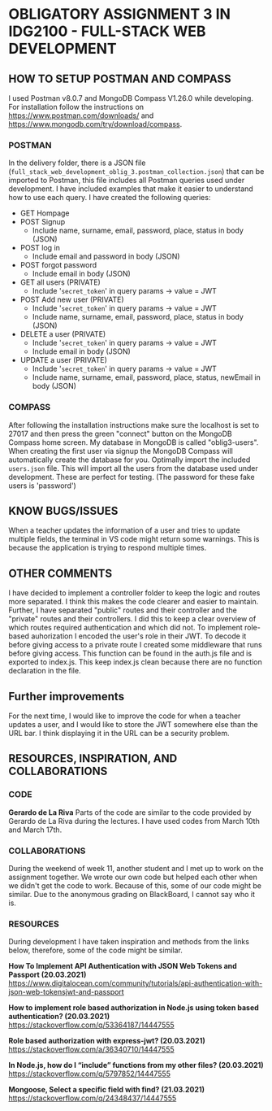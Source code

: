 # OBLIGATORY ASSIGNMENT 3 IN IDG2100 - FULL-STACK WEB DEVELOPMENT

## HOW TO SETUP POSTMAN AND COMPASS
I used Postman v8.0.7 and MongoDB Compass V1.26.0 while developing. For installation follow the instructions on https://www.postman.com/downloads/ and https://www.mongodb.com/try/download/compass.

### POSTMAN
In the delivery folder, there is a JSON file (`full_stack_web_development_oblig_3.postman_collection.json`) that can be imported to Postman, this file includes all Postman queries used under development. I have included examples that make it easier to understand how to use each query.
I have created the following queries: 
 - GET Hompage
 - POST Signup
	 - Include name, surname, email, password, place, status in body (JSON)
 - POST log in
	 - Include email and password in body (JSON)
 - POST forgot password
	 - Include email in body (JSON)
 - GET all users (PRIVATE)
	 - Include '`secret_token`' in query params -> value = JWT
 - POST Add new user (PRIVATE)
	 - Include '`secret_token`' in query params -> value = JWT
	 - Include name, surname, email, password, place, status in body (JSON)
 - DELETE a user (PRIVATE)
	 - Include '`secret_token`' in query params -> value = JWT
	 - Include  email in body (JSON)
 - UPDATE a user (PRIVATE)
	 - Include '`secret_token`' in query params -> value = JWT
	 - Include name, surname, email, password, place, status, newEmail in body (JSON)

### COMPASS
After following the installation instructions make sure the localhost is set to 27017 and then press the green "connect" button on the MongoDB Compass home screen. My database in MongoDB is called "oblig3-users". When creating the first user via signup the MongoDB Compass will automatically create the database for you.
Optimally import the included `users.json` file. This will import all the users from the database used under development. These are perfect for testing. (The password for these fake users is 'password')

## KNOW BUGS/ISSUES
When a teacher updates the information of a user and tries to update multiple fields, the terminal in VS code might return some warnings. This is because the application is trying to respond multiple times.

## OTHER COMMENTS
I have decided to implement a controller folder to keep the logic and routes more separated. I think this makes the code clearer and easier to maintain. Further, I have separated "public" routes and their controller and the "private" routes and their controllers. I did this to keep a clear overview of which routes required authentication and which did not.
To implement role-based auhorization I encoded the user's role in their JWT. To decode it before giving access to a private route I created some middleware that runs before giving access. This function can be found in the auth.js file and is exported to index.js. This keep index.js clean because there are no function declaration in the file.

## Further improvements
For the next time, I would like to improve the code for when a teacher updates a user, and I would like to store the JWT somewhere else than the URL bar. I think displaying it in the URL can be a security problem.

## RESOURCES, INSPIRATION, AND COLLABORATIONS
### CODE
**Gerardo de La Riva**
Parts of the code are similar to the code provided by Gerardo de La Riva during the lectures. I have used codes from March 10th and March 17th.

### COLLABORATIONS
During the weekend of week 11, another student and I met up to work on the assignment together. We wrote our own code but helped each other when we didn't get the code to work. Because of this, some of our code might be similar. Due to the anonymous grading on BlackBoard, I cannot say who it is.

### RESOURCES
During development I have taken inspiration and methods from the links below, therefore, some of the code might be similar.

**How To Implement API Authentication with JSON Web Tokens and Passport (20.03.2021)**
https://www.digitalocean.com/community/tutorials/api-authentication-with-json-web-tokensjwt-and-passport

**How to implement role based authorization in Node.js using token based authentication? (20.03.2021)**
https://stackoverflow.com/q/53364187/14447555

**Role based authorization with express-jwt? (20.03.2021)**
https://stackoverflow.com/a/36340710/14447555

**In Node.js, how do I “include” functions from my other files? (20.03.2021)**
https://stackoverflow.com/q/5797852/14447555

**Mongoose, Select a specific field with find? (21.03.2021)**
https://stackoverflow.com/q/24348437/14447555